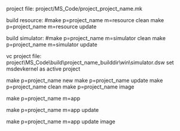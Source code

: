 project file:
project/MS_Code/project_project_name.mk

build resource:
#make p=project_name m=resource clean
make p=project_name m=resource update

build simulator:
#make p=project_name m=simulator clean
make p=project_name m=simulator update

vc project file:
project\MS_Code\build\project_name_builddir\win\simulator.dsw
set msdevkernel as active project

make p=project_name new
make p=project_name update
make p=project_name clean
make p=project_name image

make p=project_name m=app

make p=project_name m=app update

make p=project_name m=app update image
